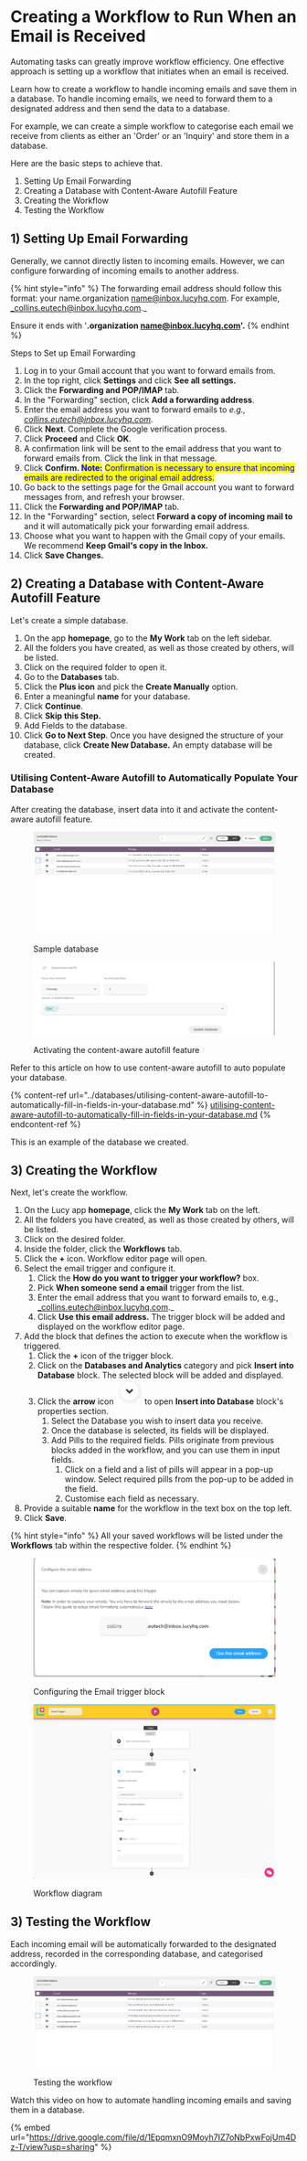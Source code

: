 # Creating a Workflow to Run When an Email is Received

Automating tasks can greatly improve workflow efficiency. One effective approach is setting up a workflow that initiates when an email is received.

Learn how to create a workflow to handle incoming emails and save them in a database. To handle incoming emails, we need to forward them to a designated address and then send the data to a database.

For example, we can create a simple workflow to categorise each email we receive from clients as either an 'Order' or an 'Inquiry' and store them in a database.

Here are the basic steps to achieve that.

1. Setting Up Email Forwarding
2. Creating a Database with Content-Aware Autofill Feature
3. Creating the Workflow
4. Testing the Workflow

## 1) Setting Up Email Forwarding

Generally, we cannot directly listen to incoming emails. However, we can configure forwarding of incoming emails to another address.&#x20;

{% hint style="info" %}
The forwarding email address should follow this format: your name.organization name@inbox.lucyhq.com. For example, _collins.eutech@inbox.lucyhq.com._

Ensure it ends with '**.organization name@inbox.lucyhq.com'.**
{% endhint %}

Steps to Set up Email Forwarding

1. Log in to your Gmail account that you want to forward emails from.
2. In the top right, click **Settings** and click **See all settings.**
3. Click the **Forwarding and POP/IMAP** tab.
4. In the "Forwarding" section, click **Add a forwarding address**.
5. Enter the email address you want to forward emails to _e.g., collins.eutech@inbox.lucyhq.com._
6. Click **Next**. Complete the Google verification process.&#x20;
7. Click **Proceed** and Click **OK**.
8. A confirmation link will be sent to the email address that you want to forward emails from. Click the link in that message.
9. Click **Confirm.&#x20;**<mark style="color:blue;">**Note:**</mark> <mark style="color:blue;">Confirmation is necessary to ensure that incoming emails are redirected to the original email address.</mark>
10. Go back to the settings page for the Gmail account you want to forward messages from, and refresh your browser.
11. Click the **Forwarding and POP/IMAP** tab.
12. In the "Forwarding" section, select **Forward a copy of incoming mail to** and it will automatically pick your forwarding email address.
13. Choose what you want to happen with the Gmail copy of your emails. We recommend **Keep Gmail's copy in the Inbox.**
14. Click **Save Changes.**

## 2) Creating a Database with Content-Aware Autofill Feature

Let's create a simple database.

1. On the app **homepage**, go to the **My Work** tab on the left sidebar.
2. All the folders you have created, as well as those created by others, will be listed.
3. Click on the required folder to open it.
4. Go to the **Databases** tab.
5. Click the **Plus icon** and pick the **Create Manually** option.
6. Enter a meaningful **name** for your database.
7. Click **Continue**.
8. Click **Skip this Step.**
9. Add Fields to the database.
10. Click **Go to Next Step**. Once you have designed the structure of your database, click **Create New Database.** An empty database will be created.

### Utilising Content-Aware Autofill to Automatically Populate Your Database

After creating the database, insert data into it and activate the content-aware autofill feature.

<figure><img src="../../.gitbook/assets/Database_1.png" alt=""><figcaption><p>Sample database</p></figcaption></figure>

<figure><img src="../../.gitbook/assets/image (3) (1) (1).png" alt=""><figcaption><p>Activating the content-aware autofill feature</p></figcaption></figure>

Refer to this article on how to use content-aware autofill to auto populate your database.

{% content-ref url="../databases/utilising-content-aware-autofill-to-automatically-fill-in-fields-in-your-database.md" %}
[utilising-content-aware-autofill-to-automatically-fill-in-fields-in-your-database.md](../databases/utilising-content-aware-autofill-to-automatically-fill-in-fields-in-your-database.md)
{% endcontent-ref %}

This is an example of the database we created.

## 3) Creating the Workflow

Next, let's create the workflow.

1. On the Lucy app **homepage**, click the **My Work** tab on the left.&#x20;
2. All the folders you have created, as well as those created by others, will be listed.&#x20;
3. Click on the desired folder.
4. Inside the folder, click the **Workflows** tab.
5. Click the **+** icon. Workflow editor page will open.
6. Select the email trigger and configure it.
   1. Click the **How do you want to trigger your workflow?** box.
   2. Pick **When someone send a email** trigger from the list.
   3. Enter the email address that you want to forward emails to, e.g., _collins.eutech@inbox.lucyhq.com._
   4. Click **Use this email address.** The trigger block will be added and displayed on the workflow editor page.
7. Add the block that defines the action to execute when the workflow is triggered.
   1. Click the **+** icon of the trigger block.
   2. Click on the **Databases and Analytics** category and pick **Insert into Database** block. The selected block will be added and displayed.
   3. Click the **arrow** icon ![](<../../.gitbook/assets/image (23).png>)to open **Insert into Database** block's properties section.
      1. Select the Database you wish to insert data you receive.
      2. Once the database is selected, its fields will be displayed.
      3. Add Pills to the required fields. Pills originate from previous blocks added in the workflow, and you can use them in input fields.
         1. Click on a field and a list of pills will appear in a pop-up window. Select required pills from the pop-up to be added in the field.
         2. Customise each field as necessary.
8. Provide a suitable **name** for the workflow in the text box on the top left.
9. Click **Save**.

{% hint style="info" %}
All your saved workflows will be listed under the **Workflows** tab within the respective folder.
{% endhint %}

<figure><img src="../../.gitbook/assets/image (5).png" alt=""><figcaption><p>Configuring the Email trigger block</p></figcaption></figure>

<figure><img src="../../.gitbook/assets/Workflow created_1.png" alt=""><figcaption><p>Workflow diagram</p></figcaption></figure>



## 3) Testing the Workflow

Each incoming email will be automatically forwarded to the designated address, recorded in the corresponding database, and categorised accordingly.

<figure><img src="../../.gitbook/assets/testing workflow.png" alt=""><figcaption><p>Testing the workflow</p></figcaption></figure>

Watch this video on how to automate handling incoming emails and saving them in a database.

{% embed url="https://drive.google.com/file/d/1EpqmxnO9Moyh7IZ7oNbPxwFojUm4Dz-T/view?usp=sharing" %}
